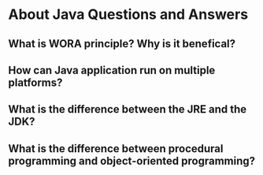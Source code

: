 # About Java Questions and Answers

## What is WORA principle? Why is it benefical?

## How can Java application run on multiple platforms?

## What is the difference between the JRE and the JDK?

## What is the difference between procedural programming and object-oriented programming?